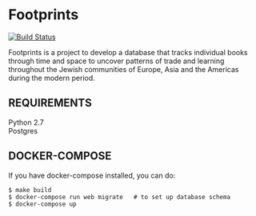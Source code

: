 Footprints
==========

[![Build Status](https://travis-ci.org/ccnmtl/footprints.svg?branch=master)](https://travis-ci.org/ccnmtl/footprints)

Footprints is a project to develop a database that tracks individual books through time and space to uncover patterns of trade and learning throughout the Jewish communities of Europe, Asia and the Americas during the modern period.


REQUIREMENTS
------------
Python 2.7  
Postgres  


DOCKER-COMPOSE
--------------

If you have docker-compose installed, you can do:

    $ make build
    $ docker-compose run web migrate   # to set up database schema
    $ docker-compose up
